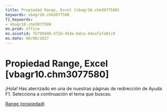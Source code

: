 ```yaml
---
title: Propiedad Range, Excel [vbagr10.chm3077580]
keywords: vbagr10.chm3077580
f1_keywords:
- vbagr10.chm3077580
ms.prod: office
ms.assetid: fb795048-472d-454e-bdce-4deafafa81c9
ms.date: 06/08/2017
---
```





# Propiedad Range, Excel [vbagr10.chm3077580]

¡Hola! Has aterrizado en una de nuestras páginas de redirección de Ayuda F1. Selecciona a continuación el tema que buscas.


 [Range (propiedad)](http://msdn.microsoft.com/library/range-property%28Office.15%29.aspx)


